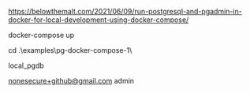 https://belowthemalt.com/2021/06/09/run-postgresql-and-pgadmin-in-docker-for-local-development-using-docker-compose/

docker-compose up

cd .\examples\pg-docker-compose-1\

local_pgdb

nonesecure+github@gmail.com
admin